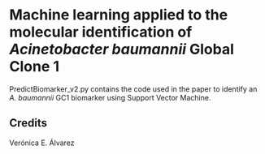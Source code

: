 # Machine learning applied to the molecular identification of <i>Acinetobacter baumannii</i> Global Clone 1  

PredictBiomarker_v2.py contains the code used in the paper to identify an <i>A. baumannii</i> GC1 biomarker using Support Vector Machine.

## Credits
Verónica E. Álvarez 
